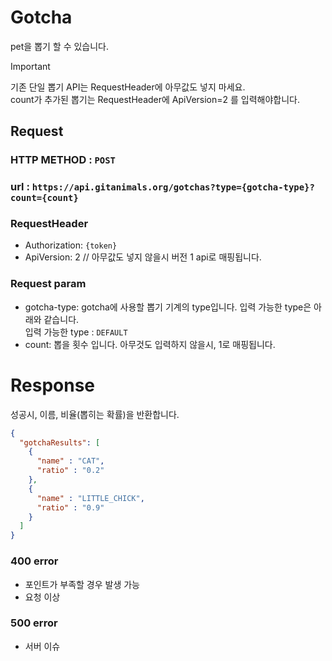 # Gotcha

pet을 뽑기 할 수 있습니다.

> [!IMPORTANT]   
> 기존 단일 뽑기 API는 RequestHeader에 아무값도 넣지 마세요.   
> count가 추가된 뽑기는 RequestHeader에 ApiVersion=2 를 입력해야합니다.

## Request

### HTTP METHOD : `POST`

### url : `https://api.gitanimals.org/gotchas?type={gotcha-type}?count={count}`

### RequestHeader

- Authorization: `{token}`
- ApiVersion: 2 // 아무값도 넣지 않을시 버전 1 api로 매핑됩니다.

### Request param

- gotcha-type: gotcha에 사용할 뽑기 기계의 type입니다. 입력 가능한 type은 아래와 같습니다.   
  입력 가능한 type : `DEFAULT`
- count: 뽑을 횟수 입니다. 아무것도 입력하지 않을시, 1로 매핑됩니다.

# Response

성공시, 이름, 비율(뽑히는 확률)을 반환합니다.

``` json
{
  "gotchaResults": [
    {
      "name" : "CAT",
      "ratio" : "0.2"
    },
    {
      "name" : "LITTLE_CHICK",
      "ratio" : "0.9"
    }
  ]
}
```

### 400 error
- 포인트가 부족할 경우 발생 가능
- 요청 이상

### 500 error 
- 서버 이슈

